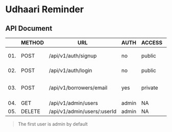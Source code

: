 # Udhaari Reminder

## API Document

|  | METHOD | URL | AUTH | ACCESS | BODY | RESPONSE | DESCRIPTION |
|--|--------|-----|------|--------|------|----------|-------------|
|01.| POST | /api/v1/auth/signup | no | public | `{name, email, password}` | NA | Sign up |
|02.| POST | /api/v1/auth/login | no | public | `{email, password}` | NA | Login |
|03.| POST | /api/v1/borrowers/email | yes | private | `{name, email, amount, message}` | `message` | Send reminder to borrower |
|04.| GET | /api/v1/admin/users | admin | NA | NA | `[{user}]` | Get all users |
|05.| DELETE | /api/v1/admin/users/:userId | admin | NA | NA | `message` | Delete a user |

> The first user is admin by default
